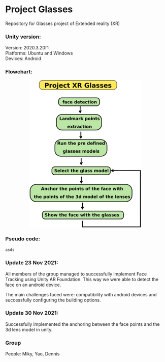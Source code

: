 # Project Glasses

Repository for Glasses project of Extended reality (XR)



### Unity version: 

Version: 2020.3.20f1   
Platforms: Ubuntu and Windows   
Devices: Android   


### Flowchart: 

<p align="center">
<img src="imgs_/drawing.png" alt="Flowchart" width="350"/>
</p>


### Pseudo code: 

```
asds

```


### Update 23 Nov 2021:

All members of the group managed to successfully implement Face Tracking using Unity AR Foundation. This way we were able to detect the face on an android device. 

The main challenges faced were: compatibility with android devices and successfully configuring the building options. 


### Update 30 Nov 2021:

Successfully implemented the anchoring between the face points and the 3d lens model in unity.



### Group

People: Miky, Yao, Dennis


